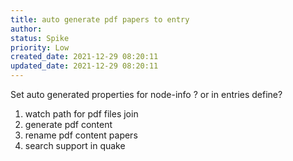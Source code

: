 ```yaml
---
title: auto generate pdf papers to entry
author: 
status: Spike
priority: Low
created_date: 2021-12-29 08:20:11
updated_date: 2021-12-29 08:20:11
---
```


Set auto generated properties for node-info ? or in entries define?

1. watch path for pdf files join
2. generate pdf content
3. rename pdf content papers
4. search support in quake

